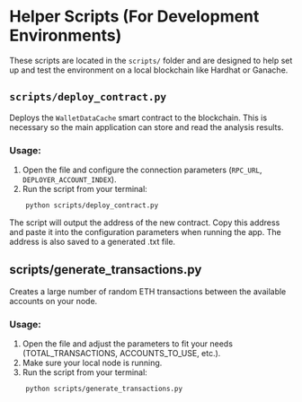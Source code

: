 # Helper Scripts (For Development Environments)

These scripts are located in the `scripts/` folder and are designed to help set up and test the environment on a local blockchain like Hardhat or Ganache.

## `scripts/deploy_contract.py`

Deploys the `WalletDataCache` smart contract to the blockchain. This is necessary so the main application can store and read the analysis results.

### Usage:

1.  Open the file and configure the connection parameters (`RPC_URL`, `DEPLOYER_ACCOUNT_INDEX`).
2.  Run the script from your terminal:

```bash
    python scripts/deploy_contract.py
```

The script will output the address of the new contract. Copy this address and paste it into the configuration parameters when running the app. The address is also saved to a generated .txt file.

## scripts/generate_transactions.py

Creates a large number of random ETH transactions between the available accounts on your node.

### Usage:

1. Open the file and adjust the parameters to fit your needs (TOTAL_TRANSACTIONS, ACCOUNTS_TO_USE, etc.).
2. Make sure your local node is running.
3. Run the script from your terminal:

```bash
    python scripts/generate_transactions.py
```
